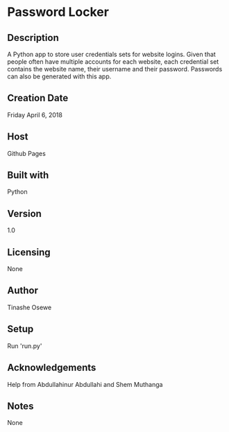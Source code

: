 # Password Locker

## Description
A Python app to store user credentials sets for website logins. Given that people often have multiple accounts for each website, each credential set contains the website name, their username and their password. Passwords can also be generated with this app.

## Creation Date
Friday April 6, 2018

## Host
Github Pages

## Built with
Python

## Version
1.0

## Licensing
None

## Author
Tinashe Osewe

## Setup
Run 'run.py'

## Acknowledgements
Help from Abdullahinur Abdullahi and Shem Muthanga

## Notes
None
